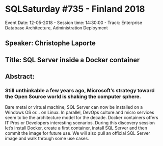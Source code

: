 # SQLSaturday #735 - Finland 2018
Event Date: 12-05-2018 - Session time: 14:30:00 - Track: Enterprise Database Architecture, Administration  Deployment
## Speaker: Christophe Laporte
## Title: SQL Server inside a Docker container
## Abstract:
### Still unthinkable a few years ago, Microsoft’s strategy toward the Open Source world is shaking the computer sphere.
Bare metal or virtual machine, SQL Server can now be installed on a Windows OS or… on Linux. In parallel, DevOps culture and micro services seem to be the architecture model for the decade. Docker containers offers IT Pros or Developers interesting scenarios.
During this discovery session let’s install Docker, create a first container, install SQL Server and then commit the image for future use. We will also pull an official SQL Server image  and walk through some use cases.
